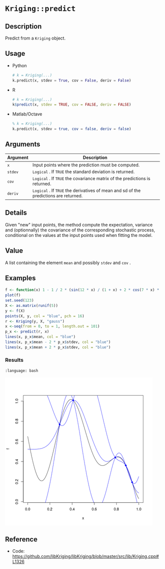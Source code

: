 # `Kriging::predict`


## Description

Predict from a `Kriging` object.


## Usage

* Python
    ```python
    # k = Kriging(...)
    k.predict(x, stdev = True, cov = False, deriv = False)
    ```
* R
    ```r
    # k = Kriging(...)
    k$predict(x, stdev = TRUE, cov = FALSE, deriv = FALSE)
    ```
* Matlab/Octave
    ```octave
    % k = Kriging(...)
    k.predict(x, stdev = true, cov = false, deriv = false)
    ```

## Arguments

Argument      |Description
------------- |----------------
`x`     |     Input points where the prediction must be computed.
`stdev`     |     `Logical` . If `TRUE` the standard deviation is returned.
`cov`     |     `Logical` . If `TRUE` the covariance matrix of the predictions is returned.
`deriv`     |     `Logical` . If `TRUE` the derivatives of mean and sd of the predictions are returned.


## Details

Given "new" input points, the method compute the expectation,
 variance and (optionnally) the covariance of the corresponding
 stochastic process, conditional on the values at the input points
 used when fitting the model.


## Value

A list containing the element `mean` and possibly
  `stdev` and `cov` .


## Examples

```r
f <- function(x) 1 - 1 / 2 * (sin(12 * x) / (1 + x) + 2 * cos(7 * x) * x^5 + 0.7)
plot(f)
set.seed(123)
X <- as.matrix(runif(5))
y <- f(X)
points(X, y, col = "blue", pch = 16)
r <- Kriging(y, X, "gauss")
x <-seq(from = 0, to = 1, length.out = 101)
p_x <- predict(r, x)
lines(x, p_x$mean, col = "blue")
lines(x, p_x$mean - 2 * p_x$stdev, col = "blue")
lines(x, p_x$mean + 2 * p_x$stdev, col = "blue")
```

### Results
```{literalinclude} ../examples/predict.Kriging.md.Rout
:language: bash
```
![](../examples/predict.Kriging.md.png)


## Reference

* Code: <https://github.com/libKriging/libKriging/blob/master/src/lib/Kriging.cpp#L1326>

